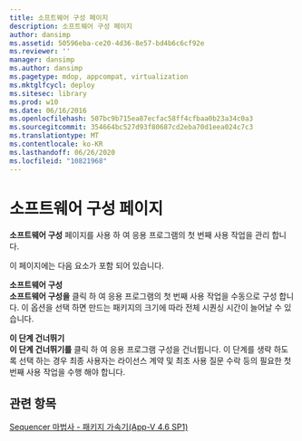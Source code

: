 ```yaml
---
title: 소프트웨어 구성 페이지
description: 소프트웨어 구성 페이지
author: dansimp
ms.assetid: 50596eba-ce20-4d36-8e57-bd4b6c6cf92e
ms.reviewer: ''
manager: dansimp
ms.author: dansimp
ms.pagetype: mdop, appcompat, virtualization
ms.mktglfcycl: deploy
ms.sitesec: library
ms.prod: w10
ms.date: 06/16/2016
ms.openlocfilehash: 507bc9b715ea87ecfac58ff4cfbaa0b23a34c0a3
ms.sourcegitcommit: 354664bc527d93f80687cd2eba70d1eea024c7c3
ms.translationtype: MT
ms.contentlocale: ko-KR
ms.lasthandoff: 06/26/2020
ms.locfileid: "10821968"
---
```

# 소프트웨어 구성 페이지


**소프트웨어 구성** 페이지를 사용 하 여 응용 프로그램의 첫 번째 사용 작업을 관리 합니다.

이 페이지에는 다음 요소가 포함 되어 있습니다.

<a href="" id="configure-software"></a>**소프트웨어 구성**  
**소프트웨어 구성을** 클릭 하 여 응용 프로그램의 첫 번째 사용 작업을 수동으로 구성 합니다. 이 옵션을 선택 하면 만드는 패키지의 크기에 따라 전체 시퀀싱 시간이 늘어날 수 있습니다.

<a href="" id="skip-this-step"></a>**이 단계 건너뛰기**  
**이 단계 건너뛰기를** 클릭 하 여 응용 프로그램 구성을 건너뜁니다. 이 단계를 생략 하도록 선택 하는 경우 최종 사용자는 라이선스 계약 및 최초 사용 질문 수락 등의 필요한 첫 번째 사용 작업을 수행 해야 합니다.

## 관련 항목


[Sequencer 마법사 - 패키지 가속기(App-V 4.6 SP1)](sequencer-wizard---package-accelerator--appv-46-sp1-.md)

 

 





